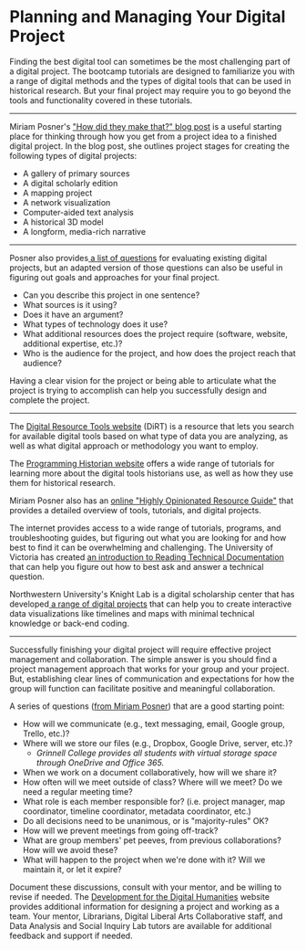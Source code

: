 # Planning and Managing Your Digital Project

Finding the best digital tool can sometimes be the most challenging part of a digital project. The bootcamp tutorials are designed to familiarize you with a range of digital methods and the types of digital tools that can be used in historical research. But your final project may require you to go beyond the tools and functionality covered in these tutorials.

<hr />

Miriam Posner's <a href="http://miriamposner.com/blog/how-did-they-make-that/">"How did they make that?" blog post</a> is a useful starting place for thinking through how you get from a project idea to a finished digital project. In the blog post, she outlines project stages for creating the following types of digital projects:

<ul>
 	<li>A gallery of primary sources</li>
 	<li>A digital scholarly edition</li>
 	<li>A mapping project</li>
 	<li>A network visualization</li>
 	<li>Computer-aided text analysis</li>
 	<li>A historical 3D model</li>
 	<li>A longform, media-rich narrative</li>
</ul>

<hr />

Posner also provides<a href="https://www.dropbox.com/s/ekrxltvu9d5ynln/1A%20DH101.pptx?dl=0"> a list of questions</a> for evaluating existing digital projects, but an adapted version of those questions can also be useful in figuring out goals and approaches for your final project.
<ul>
 	<li>Can you describe this project in one sentence?</li>
 	<li>What sources is it using?</li>
 	<li>Does it have an argument?</li>
 	<li>What types of technology does it use?</li>
 	<li>What additional resources does the project require (software, website, additional expertise, etc.)?</li>
 	<li>Who is the audience for the project, and how does the project reach that audience?</li>
</ul>
Having a clear vision for the project or being able to articulate what the project is trying to accomplish can help you successfully design and complete the project.

<hr />

The <a href="https://dirtdirectory.org/">Digital Resource Tools website</a> (DiRT) is a resource that lets you search for available digital tools based on what type of data you are analyzing, as well as what digital approach or methodology you want to employ.

The <a href="https://programminghistorian.org/">Programming Historian website</a> offers a wide range of tutorials for learning more about the digital tools historians use, as well as how they use them for historical research.

Miriam Posner also has an <a href="https://docs.google.com/document/d/1Z-14hgZPMIiAzT6vx1mVg5l60zkRVU9EHgZgK9HHdU4/edit?usp=sharing">online "Highly Opinionated Resource Guide"</a> that provides a detailed overview of tools, tutorials, and digital projects.

The internet provides access to a wide range of tutorials, programs, and troubleshooting guides, but figuring out what you are looking for and how best to find it can be overwhelming and challenging. The University of Victoria has created <a href="https://onlineacademiccommunity.uvic.ca/dsc/tutorials/">an introduction to Reading Technical Documentation</a> that can help you figure out how to best ask and answer a technical question.

Northwestern University's Knight Lab is a digital scholarship center that has developed<a href="https://knightlab.northwestern.edu/projects/"> a range of digital projects</a> that can help you to create interactive data visualizations like timelines and maps with minimal technical knowledge or back-end coding.

<hr />

Successfully finishing your digital project will require effective project management and collaboration. The simple answer is you should find a project management approach that works for your group and your project. But, establishing clear lines of communication and expectations for how the group will function can facilitate positive and meaningful collaboration.

A series of questions (<a href="http://miriamposner.com/dh101f14/wp-content/uploads/2014/10/ProjectCharterGuidelinesAndTemplate.docx">from Miriam Posner</a>) that are a good starting point:

<ul>
 	<li>How will we communicate (e.g., text messaging, email, Google group, Trello, etc.)?</li>
 	<li>Where will we store our files (e.g., Dropbox, Google Drive, server, etc.)?
<ul>
 	<li><em>Grinnell College provides all students with virtual storage space through OneDrive and Office 365.</em></li>
</ul>
</li>
 	<li>When we work on a document collaboratively, how will we share it?</li>
 	<li>How often will we meet outside of class? Where will we meet? Do we need a regular meeting time?</li>
 	<li>What role is each member responsible for? (i.e. project manager, map coordinator, timeline coordinator, metadata coordinator, etc.)</li>
 	<li>Do all decisions need to be unanimous, or is "majority-rules" OK?</li>
 	<li>How will we prevent meetings from going off-track?</li>
 	<li>What are group members' pet peeves, from previous collaborations? How will we avoid these?</li>
 	<li>What will happen to the project when we're done with it? Will we maintain it, or let it expire?</li>
</ul>

Document these discussions, consult with your mentor, and be willing to revise if needed. The <a href="http://devdh.org/">Development for the Digital Humanities</a> website provides additional information for designing a project and working as a team. Your mentor, Librarians, Digital Liberal Arts Collaborative staff, and Data Analysis and Social Inquiry Lab tutors are available for additional feedback and support if needed.
